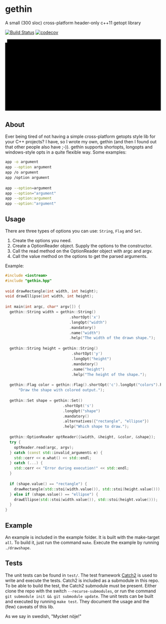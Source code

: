 gethin
======
A small (300 sloc) cross-platform header-only c++11 getopt library

[![Build Status](https://travis-ci.org/MattiasLiljeson/gethin.svg?branch=master)](https://travis-ci.org/MattiasLiljeson/gethin)
[![codecov](https://codecov.io/gh/MattiasLiljeson/gethin/branch/master/graph/badge.svg)](https://codecov.io/gh/MattiasLiljeson/gethin)

![example](usage.gif "usage example")

About
-----
Ever being tired of not having a simple cross-platform getopts style lib for your C++ projects?
I have, so I wrote my own, gethin (and then I found out that other people also have ;-)).
gethin supports shortopts, longopts and windows-style opts in a quite flexible way.
Some examples:
```bash
app -o argument
app --option argument
app /o argument
app /option argument

app --option=argument
app --option="argument"
app --option:argument
app --option:"argument"
```

Usage
-----
There are three types of options you can use: `String`, `Flag` and `Set`.

1. Create the options you need.
2. Create a OptionReader object. Supply the options to the constructor.
3. Call the read method on the OptionReader object with argc and argv. 
4. Call the value method on the options to get the parsed arguments.

Example:

```c++
#include <iostream>
#include "gethin.hpp"

void drawRectangle(int width, int height);
void drawEllipse(int width, int height);

int main(int argc, char* argv[]) {
  gethin::String width = gethin::String()
                             .shortOpt('x')
                             .longOpt("width")
                             .mandatory()
                             .name("width")
                             .help("The width of the drawn shape.");

  gethin::String height = gethin::String()
                              .shortOpt('y')
                              .longOpt("height")
                              .mandatory()
                              .name("height")
                              .help("The height of the shape.");

  gethin::Flag color = gethin::Flag().shortOpt('c').longOpt("colors").help(
      "Draw the shape with colored output.");

  gethin::Set shape = gethin::Set()
                          .shortOpt('s')
                          .longOpt("shape")
                          .mandatory()
                          .alternatives({"rectangle", "ellipse"})
                          .help("Which shape to draw.");

  gethin::OptionReader optReader({&width, &height, &color, &shape});
  try {
    optReader.read(argc, argv);
  } catch (const std::invalid_argument& e) {
    std::cerr << e.what() << std::endl;
  } catch (...) {
    std::cerr << "Error during execution!" << std::endl;
  }

  if (shape.value() == "rectangle") {
    drawRectangle(std::stoi(width.value()), std::stoi(height.value()));
  } else if (shape.value() == "ellipse") {
    drawEllipse(std::stoi(width.value()), std::stoi(height.value()));
  }
}
```

Example
-------
An example is included in the example folder.
It is built with the make-target `all`.
To build it, just run the command `make`.
Execute the example by running `./drawshape`. 

Tests
-----
The unit tests can be found in `test/`.
The test framework [Catch2](https://github.com/catchorg/Catch2) is used to write and execute the tests.
Catch2 is included as a submodule in this repo.
To be able to build the test, the Catch2 submodule must be present.
Either clone the repo with the switch `--recurse-submodules`,
or run the command `git submodule init && git submodule update`.
The unit tests can be built and executed by running `make test`.
They document the usage and the (few) caveats of this lib.

As we say in swedish, "Mycket nöje!"
